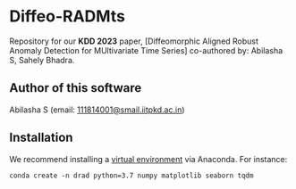 # Diffeo-RADMts

Repository for our <b>KDD 2023</b> paper, [Diffeomorphic Aligned Robust Anomaly Detection for MUltivariate Time Series] co-authored by: Abilasha S, Sahely Bhadra.



## Author of this software
Abilasha S (email: 111814001@smail.iitpkd.ac.in)


## Installation
We recommend installing a [virtual environment](https://docs.conda.io/projects/conda/en/latest/user-guide/tasks/manage-environments.html#creating-an-environment-with-commands) via Anaconda.
For instance:
```
conda create -n drad python=3.7 numpy matplotlib seaborn tqdm
```



